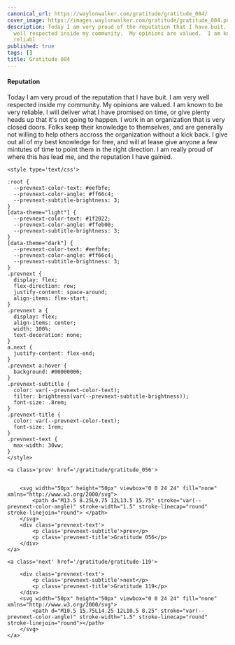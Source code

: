 ```yaml
---
canonical_url: https://waylonwalker.com/gratitude/gratitude_084/
cover_image: https://images.waylonwalker.com/gratitude/gratitude_084.png
description: Today I am very proud of the reputation that I have buit.  I am very
  well respected inside my community.  My opinions are valued.  I am known to be very
  reliabl
published: true
tags: []
title: Gratitude 084
---
```


#### Reputation


Today I am very proud of the reputation that I have buit.  I am very well respected inside my community.  My opinions are valued.  I am known to be very reliable.  I will deliver what I have promised on time, or give plenty heads up that it's not going to happen.  I work in an organization that is very closed doors.  Folks keep their knowledge to themselves, and are generally not willing to help others accross the organization without a kick back.  I give out all of my best knowledge for free, and will at lease give anyone a few mintutes of time to point them in the right direction. I am really proud of where this has lead me, and the reputation I have gained.
<div class='prevnext'>

    <style type='text/css'>

    :root {
      --prevnext-color-text: #eefbfe;
      --prevnext-color-angle: #ff66c4;
      --prevnext-subtitle-brightness: 3;
    }
    [data-theme="light"] {
      --prevnext-color-text: #1f2022;
      --prevnext-color-angle: #ffeb00;
      --prevnext-subtitle-brightness: 3;
    }
    [data-theme="dark"] {
      --prevnext-color-text: #eefbfe;
      --prevnext-color-angle: #ff66c4;
      --prevnext-subtitle-brightness: 3;
    }
    .prevnext {
      display: flex;
      flex-direction: row;
      justify-content: space-around;
      align-items: flex-start;
    }
    .prevnext a {
      display: flex;
      align-items: center;
      width: 100%;
      text-decoration: none;
    }
    a.next {
      justify-content: flex-end;
    }
    .prevnext a:hover {
      background: #00000006;
    }
    .prevnext-subtitle {
      color: var(--prevnext-color-text);
      filter: brightness(var(--prevnext-subtitle-brightness));
      font-size: .8rem;
    }
    .prevnext-title {
      color: var(--prevnext-color-text);
      font-size: 1rem;
    }
    .prevnext-text {
      max-width: 30vw;
    }
    </style>
    
    <a class='prev' href='/gratitude/gratitude_056'>
    

        <svg width="50px" height="50px" viewbox="0 0 24 24" fill="none" xmlns="http://www.w3.org/2000/svg">
            <path d="M13.5 8.25L9.75 12L13.5 15.75" stroke="var(--prevnext-color-angle)" stroke-width="1.5" stroke-linecap="round" stroke-linejoin="round"> </path>
        </svg>
        <div class='prevnext-text'>
            <p class='prevnext-subtitle'>prev</p>
            <p class='prevnext-title'>Gratitude 056</p>
        </div>
    </a>
    
    <a class='next' href='/gratitude/gratitude-119'>
    
        <div class='prevnext-text'>
            <p class='prevnext-subtitle'>next</p>
            <p class='prevnext-title'>Gratitude 119</p>
        </div>
        <svg width="50px" height="50px" viewbox="0 0 24 24" fill="none" xmlns="http://www.w3.org/2000/svg">
            <path d="M10.5 15.75L14.25 12L10.5 8.25" stroke="var(--prevnext-color-angle)" stroke-width="1.5" stroke-linecap="round" stroke-linejoin="round"></path>
        </svg>
    </a>
  </div>